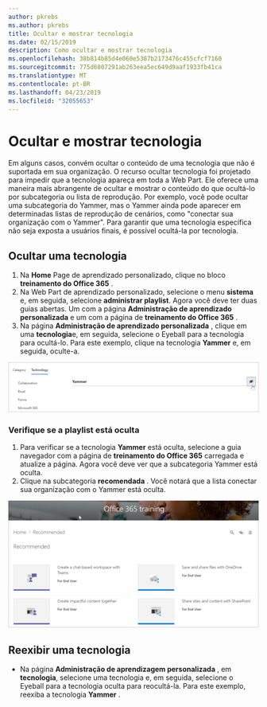 ```yaml
---
author: pkrebs
ms.author: pkrebs
title: Ocultar e mostrar tecnologia
ms.date: 02/15/2019
description: Como ocultar e mostrar tecnologia
ms.openlocfilehash: 38b814b85d4e060e5387b2173476c455cfcf7160
ms.sourcegitcommit: 775d6807291ab263eea5ec649d9aaf1933fb41ca
ms.translationtype: MT
ms.contentlocale: pt-BR
ms.lasthandoff: 04/23/2019
ms.locfileid: "32055653"
---
```

# <a name="hide-and-show-technology"></a>Ocultar e mostrar tecnologia

Em alguns casos, convém ocultar o conteúdo de uma tecnologia que não é suportada em sua organização. O recurso ocultar tecnologia foi projetado para impedir que a tecnologia apareça em toda a Web Part. Ele oferece uma maneira mais abrangente de ocultar e mostrar o conteúdo do que ocultá-lo por subcategoria ou lista de reprodução. Por exemplo, você pode ocultar uma subcategoria do Yammer, mas o Yammer ainda pode aparecer em determinadas listas de reprodução de cenários, como "conectar sua organização com o Yammer". Para garantir que uma tecnologia específica não seja exposta a usuários finais, é possível ocultá-la por tecnologia. 

## <a name="hide-a-technology"></a>Ocultar uma tecnologia

1. Na **Home** Page de aprendizado personalizado, clique no bloco **treinamento do Office 365** .
2. Na Web Part de aprendizado personalizado, selecione o menu **sistema** e, em seguida, selecione **administrar playlist**. Agora você deve ter duas guias abertas. Um com a página **Administração de aprendizado personalizada** e um com a página de **treinamento do Office 365** . 
3. Na página **Administração de aprendizado personalizada** , clique em uma **tecnologia**e, em seguida, selecione o Eyeball para a tecnologia para ocultá-lo. Para este exemplo, clique na tecnologia **Yammer** e, em seguida, oculte-a.  

![CG-hidetech. png](media/cg-hidetech.png)

### <a name="verify-the-playlist-is-hidden"></a>Verifique se a playlist está oculta
1. Para verificar se a tecnologia **Yammer** está oculta, selecione a guia navegador com a página de **treinamento do Office 365** carregada e atualize a página. Agora você deve ver que a subcategoria Yammer está oculta. 
2. Clique na subcategoria **recomendada** . Você notará que a lista conectar sua organização com o Yammer está oculta. 

![CG-hidetechrefresh. png](media/cg-hidetechrefresh.png)

## <a name="unhide-a-technology"></a>Reexibir uma tecnologia

- Na página **Administração de aprendizagem personalizada** , em **tecnologia**, selecione uma tecnologia e, em seguida, selecione o Eyeball para a tecnologia oculta para reocultá-la. Para este exemplo, reexiba a tecnologia **Yammer** . 